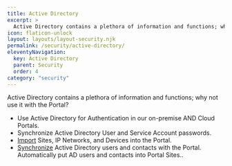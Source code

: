 ```yaml
---
title: Active Directory
excerpt: >
  Active Directory contains a plethora of information and functions; why not use it with the Portal?
icon: flaticon-unlock
layout: layouts/layout-security.njk
permalink: /security/active-directory/
eleventyNavigation:
  key: Active Directory
  parent: Security
  order: 4
category: "security"
---
```


Active Directory contains a plethora of information and functions; why not use it with the Portal?

- Use Active Directory for Authentication in our on-premise AND Cloud Portals.
- Synchronize Active Directory User and Service Account passwords.
- [Import](http://kb.siportal.com/portal3/kb/#article/?rID=KB&KBID=18&Method=View&Permalink=3F28241D477D7F5D475B535C627E7058484052566179702E3F40DAEDACCE0C0ABB4D838A3CAF2361ED1096EC318B856195341F91BF2EE269642464879E23DE1A6D) Sites, IP Networks, and Devices into the Portal.
- [Synchronize](http://kb.siportal.com/portal3/kb/#article/?rID=KB&KBID=7263&Method=View&Permalink=3F28241D477D7F5D475B535C627E7058484053566678702E3F40DAEDACCE0F0DBA4A87803CAE201EEF1394E13388876C933719AABBC9F515043A1EE78E38C7146B62BC) Active Directory users and contacts with the Portal. Automatically put AD users and contacts into Portal Sites..
